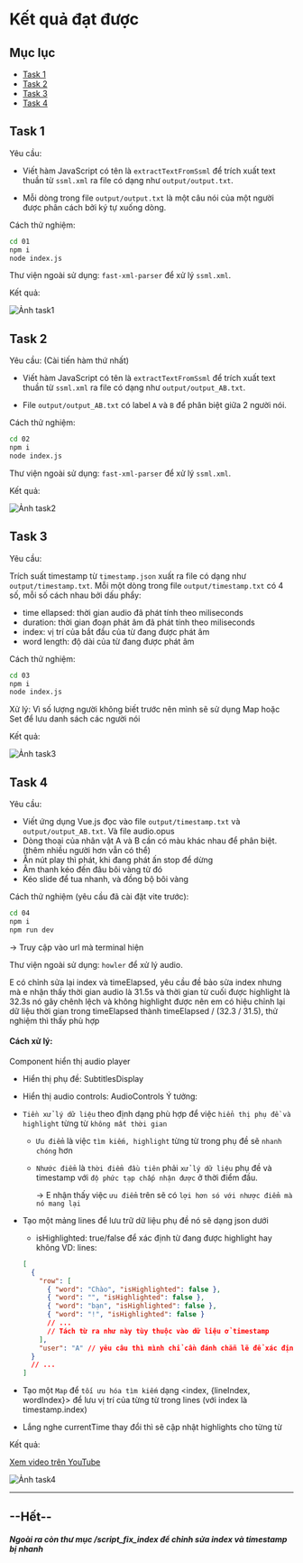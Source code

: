 # Kết quả đạt được

## Mục lục

- [Task 1](#task-1)
- [Task 2](#task-2)
- [Task 3](#task-3)
- [Task 4](#task-4)

## Task 1

Yêu cầu:

- Viết hàm JavaScript có tên là `extractTextFromSsml` để trích xuất text thuần từ `ssml.xml` ra file có dạng như `output/output.txt`.

- Mỗi dòng trong file `output/output.txt` là một câu nói của một người được phân cách bởi ký tự xuống dòng.

Cách thử nghiệm:

```bash
cd 01
npm i
node index.js
```

Thư viện ngoài sử dụng: `fast-xml-parser` để xử lý `ssml.xml`.

Kết quả:

![Ảnh task1](https://zunohoang.github.io/HTML-CSS-JS-Documents/Screenshot%202025-01-05%20160236.png)

## Task 2

Yêu cầu: (Cài tiến hàm thứ nhất)

- Viết hàm JavaScript có tên là `extractTextFromSsml` để trích xuất text thuần từ `ssml.xml` ra file có dạng như `output/output_AB.txt`.

- File `output/output_AB.txt` có label `A` và `B` để phân biệt giữa 2 người nói.

Cách thử nghiệm:

```bash
cd 02
npm i
node index.js
```

Thư viện ngoài sử dụng: `fast-xml-parser` để xử lý `ssml.xml`.

Kết quả:

![Ảnh task2](https://zunohoang.github.io/HTML-CSS-JS-Documents/Screenshot%202025-01-05%20160308.png)

## Task 3

Yêu cầu:

Trích suất timestamp từ `timestamp.json` xuất ra file có dạng như `output/timestamp.txt`.
Mỗi một dòng trong file `output/timestamp.txt` có 4 số, mỗi số cách nhau bởi dấu phẩy:

- time ellapsed: thời gian audio đã phát tính theo miliseconds
- duration: thời gian đoạn phát âm đã phát tính theo miliseconds
- index: vị trí của bắt đầu của từ đang được phát âm
- word length: độ dài của từ đang được phát âm

Cách thử nghiệm:

```bash
cd 03
npm i
node index.js
```

Xử lý: Vì số lượng người không biết trước nên mình sẽ sử dụng Map hoặc Set để lưu danh sách các người nói

Kết quả:

![Ảnh task3](https://zunohoang.github.io/HTML-CSS-JS-Documents/Screenshot%202025-01-05%20160330.png)

## Task 4

Yêu cầu:

- Viết ứng dụng Vue.js đọc vào file `output/timestamp.txt` và `output/output_AB.txt`. Và file audio.opus
- Dòng thoại của nhân vật A và B cần có màu khác nhau để phân biệt. (thêm nhiều người hơn vẫn có thể)
- Ấn nút play thì phát, khi đang phát ấn stop để dừng
- Âm thanh kéo đến đâu bôi vàng từ đó
- Kéo slide để tua nhanh, và đồng bộ bôi vàng

Cách thử nghiệm (yêu cầu đã cài đặt vite trước):

```bash
cd 04
npm i
npm run dev
```

-> Truy cập vào url mà terminal hiện

Thư viện ngoài sử dụng: `howler` để xử lý audio.

E có chỉnh sửa lại index và timeElapsed, yêu cầu đề bảo sửa index nhưng mà e nhận thấy thời gian audio là 31.5s và thời gian từ cuối được highlight là 32.3s nó gây chênh lệch và không highlight được nên em có hiệu chỉnh lại dữ liệu thời gian trong timeElapsed thành timeElapsed / (32.3 / 31.5), thử nghiệm thì thấy phù hợp

#### Cách xử lý:

Component hiển thị audio player

- Hiển thị phụ đề: SubtitlesDisplay
- Hiển thị audio controls: AudioControls
  Ý tưởng:
- `Tiền xử lý dữ liệu` theo định dạng phù hợp để việc `hiển thị phụ đề và highlight` từng từ `không mất thời gian`

  - `Ưu điểm` là việc `tìm kiếm, highlight` từng từ trong phụ đề sẽ `nhanh chóng` hơn
  - `Nhước điểm` là `thời điểm đầu tiên` phải `xử lý dữ liệu` phụ đề và timestamp với `độ phức tạp chấp nhận được` ở thời điểm đầu.

    -> E nhận thấy việc `ưu điểm` trên sẽ có `lợi hơn só với nhược điểm mà nó mang lại`

- Tạo một mảng lines để lưu trữ dữ liệu phụ đề nó sẽ dạng json dưới

  - isHighlighted: true/false để xác định từ đang được highlight hay không
    VD: lines:

  ```json
  [
    {
      "row": [
        { "word": "Chào", "isHighlighted": false },
        { "word": "", "isHighlighted": false },
        { "word": "bạn", "isHighlighted": false },
        { "word": "!", "isHighlighted": false }
        // ...
        // Tách từ ra như này tùy thuộc vào dữ liệu ở timestamp
      ],
      "user": "A" // yêu câu thì mình chỉ cần đánh chẵn lẽ để xác định A hay B nhưng nếu dữ liệu nhiều người hơn thì e sử dụng thêm trường user này
    }
    // ...
  ]
  ```

- Tạo một `Map` để `tối ưu hóa tìm kiếm` dạng <index, {lineIndex, wordIndex}> để lưu vị trí của từng từ trong lines (với index là timestamp.index)
- Lắng nghe currentTime thay đổi thì sẽ cập nhật highlights cho từng từ

Kết quả:

[Xem video trên YouTube](https://www.youtube.com/watch?v=DGHZvKcjfPI)

![Ảnh task4](https://zunohoang.github.io/HTML-CSS-JS-Documents/Screenshot%202025-01-05%20160354.png)

---

## --Hết--

##### Ngoài ra còn thư mục /script_fix_index để chỉnh sửa index và timestamp bị nhanh
